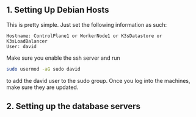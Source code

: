 ## 1. Setting Up Debian Hosts
This is pretty simple. Just set the following information as such:
```
Hostname: ControlPlane1 or WorkerNode1 or K3sDatastore or K3sLoadBalancer
User: david
```

Make sure you enable the ssh server and run 
```bash
sudo usermod -aG sudo david
```
to add the david user to the sudo group. Once you log into the machines, make sure they are updated.

## 2. Setting up the database servers